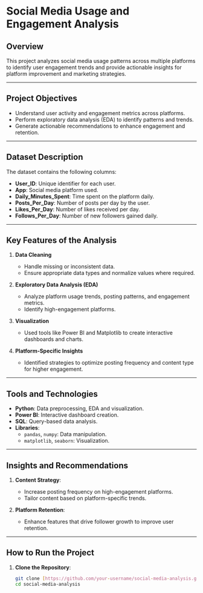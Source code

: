# Social Media Usage and Engagement Analysis

## Overview
This project analyzes social media usage patterns across multiple platforms to identify user engagement trends and provide actionable insights for platform improvement and marketing strategies.

---

## Project Objectives
- Understand user activity and engagement metrics across platforms.
- Perform exploratory data analysis (EDA) to identify patterns and trends.
- Generate actionable recommendations to enhance engagement and retention.

---

## Dataset Description
The dataset contains the following columns:
- **User_ID**: Unique identifier for each user.
- **App**: Social media platform used.
- **Daily_Minutes_Spent**: Time spent on the platform daily.
- **Posts_Per_Day**: Number of posts per day by the user.
- **Likes_Per_Day**: Number of likes received per day.
- **Follows_Per_Day**: Number of new followers gained daily.

---

## Key Features of the Analysis
1. **Data Cleaning**
   - Handle missing or inconsistent data.
   - Ensure appropriate data types and normalize values where required.

2. **Exploratory Data Analysis (EDA)**
   - Analyze platform usage trends, posting patterns, and engagement metrics.
   - Identify high-engagement platforms.

3. **Visualization**
   - Used tools like Power BI and Matplotlib to create interactive dashboards and charts.

4. **Platform-Specific Insights**
   - Identified strategies to optimize posting frequency and content type for higher engagement.

---

## Tools and Technologies
- **Python**: Data preprocessing, EDA and visualization.
- **Power BI**: Interactive dashboard creation.
- **SQL**: Query-based data analysis.
- **Libraries**:
  - `pandas`, `numpy`: Data manipulation.
  - `matplotlib`, `seaborn`: Visualization.

---

## Insights and Recommendations
1. **Content Strategy**:
   - Increase posting frequency on high-engagement platforms.
   - Tailor content based on platform-specific trends.

2. **Platform Retention**:
   - Enhance features that drive follower growth to improve user retention.

---

## How to Run the Project
1. **Clone the Repository**:
   ```bash
   git clone [https://github.com/your-username/social-media-analysis.git](https://github.com/Meghana157/Social-media-usage-and-engagment-analysis)
   cd social-media-analysis

